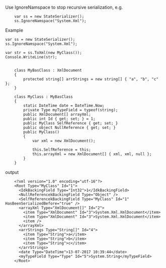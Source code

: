 Use IgnoreNamspace to stop recursive serialization, e.g.

        var ss = new StateSerializer();
        ss.IgnoreNamspace("System.Xml");
        
Example

    var ss = new StateSerializer();
    ss.IgnoreNamspace("System.Xml");

    var str = ss.ToXml(new MyClass());
    Console.WriteLine(str);


        class MyBasClass : XmlDocument
        {
            protected string[] arrStrings = new string[] { "a", "b", "c" };
        }

        class MyClass : MyBasClass
        {
            static DateTime date = DateTime.Now;
            private Type myTypeField = typeof(string);
            public XmlDocument[] arrayXml;
            public int Id { get; set; } = 1;
            public MyClass SelfReference { get; set; }
            public object NullReference { get; set; }
            public MyClass()
            {
                var xml = new XmlDocument();

                this.SelfReference = this;
                this.arrayXml = new XmlDocument[] { xml, xml, null };
            }
        }

output

        <?xml version="1.0" encoding="utf-16"?>
        <Root Type="MyClass" Id="1">
          <IdkBackingField Type="Int32">1</IdkBackingField>
          <NullReferencekBackingField Type="Object" />
          <SelfReferencekBackingField Type="MyClass" Id="1" HasBeenSerializedBefore="true" />
          <arrayXml Type="XmlDocument[]" Id="2">
            <item Type="XmlDocument" Id="3">System.Xml.XmlDocument</item>
            <item Type="XmlDocument" Id="3">System.Xml.XmlDocument</item>
            <item />
          </arrayXml>
          <arrStrings Type="String[]" Id="4">
            <item Type="String">a</item>
            <item Type="String">b</item>
            <item Type="String">c</item>
          </arrStrings>
          <date Type="DateTime">13-07-2017 10:39:44</date>
          <myTypeField Type="Type" Id="5">System.String</myTypeField>
        </Root>


